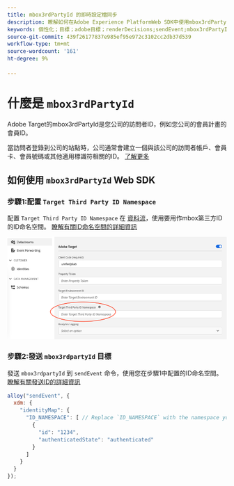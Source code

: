 ```yaml
---
title: mbox3rdPartyId 的即時設定檔同步
description: 瞭解如何在Adobe Experience PlatformWeb SDK中使用mbox3rdPartyId。
keywords: 個性化；目標；adobe目標；renderDecisions;sendEvent;mbox3rdPartyId;
source-git-commit: 439f26177837e985ef95e972c3102cc2db37d539
workflow-type: tm+mt
source-wordcount: '161'
ht-degree: 9%

---
```



# 什麼是 `mbox3rdPartyId`

Adobe Target的mbox3rdPartyId是您公司的訪問者ID，例如您公司的會員計畫的會員ID。

當訪問者登錄到公司的站點時，公司通常會建立一個與該公司的訪問者帳戶、會員卡、會員號碼或其他適用標識符相關的ID。 [了解更多](https://experienceleague.adobe.com/docs/target/using/audiences/visitor-profiles/3rd-party-id.html?lang=en#)


## 如何使用 `mbox3rdPartyId` Web SDK

### 步驟1:配置 `Target Third Party ID Namespace`

配置 `Target Third Party ID Namespace` 在 [資料流](../../fundamentals/datastreams.md)，使用要用作mbox第三方ID的ID命名空間。
[瞭解有關ID命名空間的詳細資訊](https://experienceleague.adobe.com/docs/experience-platform/identity/namespaces.html?lang=zh-Hant)

![](assets/mbox3rdpartyid.png)

### 步驟2:發送 `mbox3rdpartyId` 目標

發送 `mbox3rdpartyId` 到 `sendEvent` 命令，使用您在步驟1中配置的ID命名空間。
[瞭解有關發送ID的詳細資訊](../../identity/overview.md#syncing-identities)

```javascript
alloy("sendEvent", {
  xdm: {
    "identityMap": {
      "ID_NAMESPACE": [ // Replace `ID_NAMESPACE` with the namespace you have configured in Step 1.
        {
          "id": "1234",
          "authenticatedState": "authenticated"
        }
      ]
    }
  }
});
```


